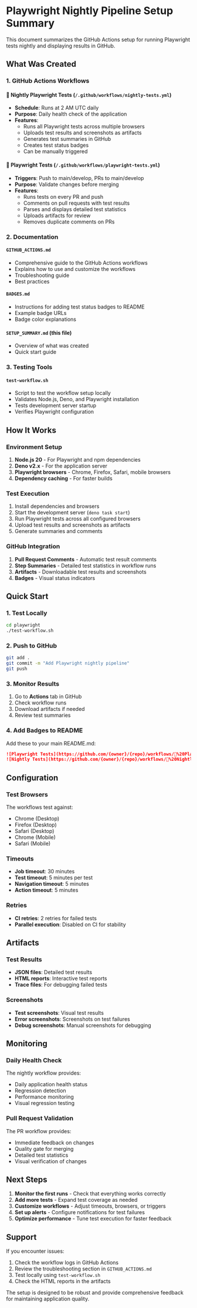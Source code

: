 # Playwright Nightly Pipeline Setup Summary

This document summarizes the GitHub Actions setup for running Playwright tests nightly and displaying results in GitHub.

## What Was Created

### 1. GitHub Actions Workflows

#### 🌙 Nightly Playwright Tests (`/.github/workflows/nightly-tests.yml`)

- **Schedule**: Runs at 2 AM UTC daily
- **Purpose**: Daily health check of the application
- **Features**:
  - Runs all Playwright tests across multiple browsers
  - Uploads test results and screenshots as artifacts
  - Generates test summaries in GitHub
  - Creates test status badges
  - Can be manually triggered

#### 🧪 Playwright Tests (`/.github/workflows/playwright-tests.yml`)

- **Triggers**: Push to main/develop, PRs to main/develop
- **Purpose**: Validate changes before merging
- **Features**:
  - Runs tests on every PR and push
  - Comments on pull requests with test results
  - Parses and displays detailed test statistics
  - Uploads artifacts for review
  - Removes duplicate comments on PRs

### 2. Documentation

#### `GITHUB_ACTIONS.md`

- Comprehensive guide to the GitHub Actions workflows
- Explains how to use and customize the workflows
- Troubleshooting guide
- Best practices

#### `BADGES.md`

- Instructions for adding test status badges to README
- Example badge URLs
- Badge color explanations

#### `SETUP_SUMMARY.md` (this file)

- Overview of what was created
- Quick start guide

### 3. Testing Tools

#### `test-workflow.sh`

- Script to test the workflow setup locally
- Validates Node.js, Deno, and Playwright installation
- Tests development server startup
- Verifies Playwright configuration

## How It Works

### Environment Setup

1. **Node.js 20** - For Playwright and npm dependencies
2. **Deno v2.x** - For the application server
3. **Playwright browsers** - Chrome, Firefox, Safari, mobile browsers
4. **Dependency caching** - For faster builds

### Test Execution

1. Install dependencies and browsers
2. Start the development server (`deno task start`)
3. Run Playwright tests across all configured browsers
4. Upload test results and screenshots as artifacts
5. Generate summaries and comments

### GitHub Integration

1. **Pull Request Comments** - Automatic test result comments
2. **Step Summaries** - Detailed test statistics in workflow runs
3. **Artifacts** - Downloadable test results and screenshots
4. **Badges** - Visual status indicators

## Quick Start

### 1. Test Locally

```bash
cd playwright
./test-workflow.sh
```

### 2. Push to GitHub

```bash
git add .
git commit -m "Add Playwright nightly pipeline"
git push
```

### 3. Monitor Results

1. Go to **Actions** tab in GitHub
2. Check workflow runs
3. Download artifacts if needed
4. Review test summaries

### 4. Add Badges to README

Add these to your main README.md:

```markdown
![Playwright Tests](https://github.com/{owner}/{repo}/workflows/🧪%20Playwright%20Tests/badge.svg)
![Nightly Tests](https://github.com/{owner}/{repo}/workflows/🌙%20Nightly%20Playwright%20Tests/badge.svg)
```

## Configuration

### Test Browsers

The workflows test against:

- Chrome (Desktop)
- Firefox (Desktop)
- Safari (Desktop)
- Chrome (Mobile)
- Safari (Mobile)

### Timeouts

- **Job timeout**: 30 minutes
- **Test timeout**: 5 minutes per test
- **Navigation timeout**: 5 minutes
- **Action timeout**: 5 minutes

### Retries

- **CI retries**: 2 retries for failed tests
- **Parallel execution**: Disabled on CI for stability

## Artifacts

### Test Results

- **JSON files**: Detailed test results
- **HTML reports**: Interactive test reports
- **Trace files**: For debugging failed tests

### Screenshots

- **Test screenshots**: Visual test results
- **Error screenshots**: Screenshots on test failures
- **Debug screenshots**: Manual screenshots for debugging

## Monitoring

### Daily Health Check

The nightly workflow provides:

- Daily application health status
- Regression detection
- Performance monitoring
- Visual regression testing

### Pull Request Validation

The PR workflow provides:

- Immediate feedback on changes
- Quality gate for merging
- Detailed test statistics
- Visual verification of changes

## Next Steps

1. **Monitor the first runs** - Check that everything works correctly
2. **Add more tests** - Expand test coverage as needed
3. **Customize workflows** - Adjust timeouts, browsers, or triggers
4. **Set up alerts** - Configure notifications for test failures
5. **Optimize performance** - Tune test execution for faster feedback

## Support

If you encounter issues:

1. Check the workflow logs in GitHub Actions
2. Review the troubleshooting section in `GITHUB_ACTIONS.md`
3. Test locally using `test-workflow.sh`
4. Check the HTML reports in the artifacts

The setup is designed to be robust and provide comprehensive feedback for maintaining application quality.
